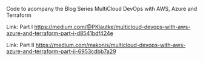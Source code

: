 Code to acompany the Blog Series 
MultiCloud DevOps with AWS, Azure and Terraform

Link: Part I https://medium.com/@PKlautke/multicloud-devops-with-aws-azure-and-terraform-part-i-d8541bdf424e

Link: Part II https://medium.com/makonis/multicloud-devops-with-aws-azure-and-terraform-part-ii-6953cdbb7a29
